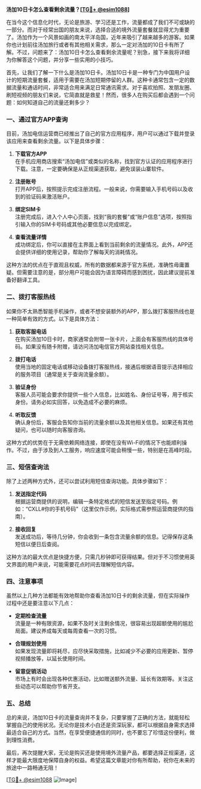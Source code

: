 **汤加10日卡怎么查看剩余流量？[[TG💪+ @esim1088](https://t.me/s/esim1088)]**

在当今这个信息化时代，无论是旅游、学习还是工作，流量都成了我们不可或缺的一部分。而对于经常出国的朋友来说，选择合适的境外流量套餐就显得尤为重要了。汤加作为一个风景如画的南太平洋岛国，近年来吸引了越来越多的游客。如果你也计划前往汤加旅行或者有其他相关需求，那么一定对汤加的10日卡有所了解。不过，问题来了：汤加10日卡怎么查看剩余流量呢？别急，接下来我将详细为你解答这个问题，并分享一些实用的小技巧。

首先，让我们了解一下什么是汤加10日卡。汤加10日卡是一种专门为中国用户设计的短期流量套餐，适用于需要在汤加短期停留的人群。这种卡通常包含一定的数据流量和通话时间，非常适合用来满足日常通讯需求。对于喜欢拍照、发朋友圈、刷短视频的朋友们来说，它简直就是救星！然而，很多人在购买后都会遇到一个问题：如何知道自己的流量还剩多少？

### **一、通过官方APP查询**

目前，汤加电信运营商已经推出了自己的官方应用程序，用户可以通过下载并登录该应用来查看剩余流量。以下是具体步骤：

1. **下载官方APP**  
   在手机应用商店搜索“汤加电信”或类似的名称，找到官方认证的应用程序进行下载。注意，一定要确保是从正规渠道获取，避免误装山寨软件。

2. **注册账号**  
   打开APP后，按照提示完成注册流程。一般来说，你需要输入手机号码以及收到的验证码来激活账户。

3. **绑定SIM卡**  
   注册完成后，进入个人中心页面，找到“我的套餐”或“账户信息”选项，按照指引输入你的SIM卡号码或其他必要信息以完成绑定。

4. **查看流量详情**  
   成功绑定后，你可以直接在主界面上看到当前剩余的流量情况。此外，APP还会提供详细的使用记录，帮助你了解每天的消耗情况。

这种方法的优点在于直观且权威，所有的数据都来源于官方系统，准确性毋庸置疑。但需要注意的是，部分用户可能会因为语言障碍而感到困扰，因此建议提前准备好翻译工具。

### **二、拨打客服热线**

如果你不太熟悉智能手机操作，或者不想安装额外的APP，那么拨打客服热线也是一种简单有效的方式。以下是具体方法：

1. **获取客服电话**  
   在购买汤加10日卡时，商家通常会附带一张卡片，上面会有客服热线的具体号码。如果没有随卡附赠，请访问汤加电信官方网站查找相关信息。

2. **拨打电话**  
   使用当地的固定电话或移动设备拨打客服热线，接通后根据语音提示选择相应的服务项目（通常是关于查询流量余额）。

3. **验证身份**  
   客服人员可能会要求你提供一些个人信息，比如姓名、身份证号等，用于核实身份。请务必如实回答，以免造成不必要的麻烦。

4. **听取反馈**  
   确认身份后，客服会告知你当前的流量余额以及其他相关信息。如果还有其他疑问，也可以随时向客服咨询。

这种方式的优势在于无需依赖网络连接，即使在没有Wi-Fi的情况下也能顺利操作。不过，由于涉及到人工服务，响应速度可能会稍慢一些，特别是在高峰时段。

### **三、短信查询法**

除了上述两种方式外，还可以尝试利用短信查询功能。具体步骤如下：

1. **发送指定代码**  
   根据运营商提供的说明，编辑一条特定格式的短信发送至指定号码。例如：“CXLL#你的手机号码”（这里仅作示例，实际格式需参照运营商提供的指南）。

2. **接收回复**  
   发送成功后，等待几分钟，你会收到一条包含流量余额的信息。记得保存这条短信以便日后查阅。

这种方法的最大优点是快捷方便，只需几秒钟即可获得结果。但对于不习惯使用英文界面的用户来说，可能需要花点时间去理解短信内容。

### **四、注意事项**

虽然以上几种方法都能有效地帮助你查看汤加10日卡的剩余流量，但在实际操作过程中还是要注意以下几点：

- **定期检查流量**  
  流量是一种有限资源，如果不及时关注剩余情况，很容易出现超额使用的尴尬局面。建议养成每天或每周查看一次的习惯。

- **合理规划使用**  
  如果发现流量即将耗尽，应尽快采取措施，比如减少不必要的应用更新、暂停视频播放等，以延长使用时间。

- **留意促销活动**  
  市场上有时会出现各种优惠活动，比如赠送额外流量、延长有效期等。关注这些动态可以帮助你节省开支。

### **五、总结**

总的来说，汤加10日卡的流量查询并不复杂，只要掌握了正确的方法，就能轻松掌握自己的使用状况。无论你是技术小白还是资深玩家，都可以根据自身需求选择最适合自己的方式。当然，在享受便捷通信的同时，也不要忘了珍惜这份便利，做到理性消费。

最后，再次提醒大家，无论是购买还是使用境外流量产品，都要选择正规渠道，这样才能最大限度地保障自身的权益。希望这篇文章能对你有所帮助，祝你在未来的旅途中一路畅通无阻！

[[TG💪+ @esim1088](https://t.me/s/esim1088) ![Image](https://i.postimg.cc/4NQfJmqS/Snipaste-2025-05-13-00-14-12.png)]